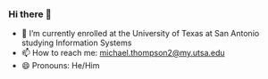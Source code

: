### Hi there 👋

- 🌱 I’m currently enrolled at the University of Texas at San Antonio studying Information Systems
- 📫 How to reach me: michael.thompson2@my.utsa.edu
- 😄 Pronouns: He/Him

<div id="header" align="center">
  <immage src="https://giphy.com/embed/YrlpLGc9MHjg1m1jwZ" width="480" />
</div>
